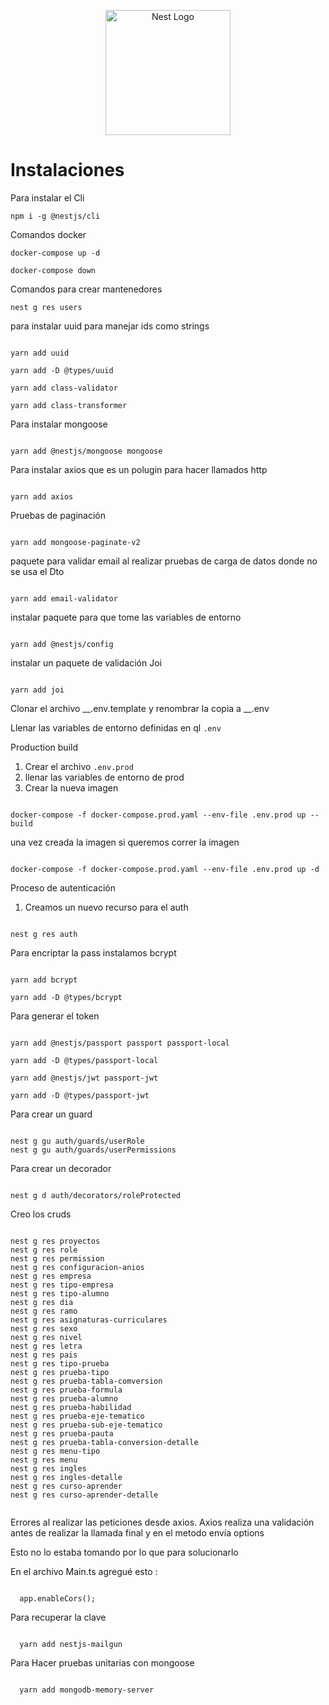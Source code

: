 <p align="center">
  <a href="http://nestjs.com/" target="blank"><img src="https://nestjs.com/img/logo-small.svg" width="200" alt="Nest Logo" /></a>
</p>

# Instalaciones

Para instalar el Cli

```
npm i -g @nestjs/cli
```

Comandos docker
```
docker-compose up -d

docker-compose down
```

Comandos para crear mantenedores

```
nest g res users
```


para instalar uuid para manejar ids como strings

```

yarn add uuid

yarn add -D @types/uuid

yarn add class-validator

yarn add class-transformer

```

Para instalar mongoose
```

yarn add @nestjs/mongoose mongoose

```

Para instalar axios que es un polugin para hacer llamados http

```

yarn add axios

```

Pruebas de paginación

```

yarn add mongoose-paginate-v2

```


paquete para validar email al realizar pruebas de carga de datos donde no se usa el Dto

```

yarn add email-validator

```

instalar paquete para que tome las variables de entorno

```

yarn add @nestjs/config

```


instalar un paquete de validación Joi

```

yarn add joi

```

Clonar el archivo __.env.template y renombrar la copia a __.env

Llenar las variables de entorno definidas en ql ```.env```


Production build
1. Crear el archivo ```.env.prod```
2. llenar las variables de entorno de prod
3. Crear la nueva imagen

```

docker-compose -f docker-compose.prod.yaml --env-file .env.prod up --build

```

una vez creada la imagen si queremos correr la imagen 

```

docker-compose -f docker-compose.prod.yaml --env-file .env.prod up -d

```


Proceso de autenticación

1. Creamos un nuevo recurso para el auth

```

nest g res auth

```

Para encriptar la pass instalamos bcrypt
```

yarn add bcrypt

yarn add -D @types/bcrypt

```

Para generar el token 

```

yarn add @nestjs/passport passport passport-local

yarn add -D @types/passport-local

yarn add @nestjs/jwt passport-jwt

yarn add -D @types/passport-jwt

```

Para crear un guard
```

nest g gu auth/guards/userRole
nest g gu auth/guards/userPermissions

```

Para crear un decorador
```

nest g d auth/decorators/roleProtected

```

Creo los cruds
```

nest g res proyectos
nest g res role
nest g res permission
nest g res configuracion-anios
nest g res empresa
nest g res tipo-empresa
nest g res tipo-alumno 
nest g res dia   
nest g res ramo 
nest g res asignaturas-curriculares
nest g res sexo
nest g res nivel
nest g res letra
nest g res pais 
nest g res tipo-prueba
nest g res prueba-tipo
nest g res prueba-tabla-comversion
nest g res prueba-formula
nest g res prueba-alumno
nest g res prueba-habilidad
nest g res prueba-eje-tematico
nest g res prueba-sub-eje-tematico
nest g res prueba-pauta
nest g res prueba-tabla-conversion-detalle
nest g res menu-tipo
nest g res menu
nest g res ingles
nest g res ingles-detalle
nest g res curso-aprender
nest g res curso-aprender-detalle


```


Errores al realizar las peticiones desde axios. Axios realiza una validación antes de realizar la llamada final y en el metodo envía options

Esto no lo estaba tomando por lo que para solucionarlo

En el archivo Main.ts agregué esto : 

```

  app.enableCors();

```

Para recuperar la clave

```

  yarn add nestjs-mailgun

```



Para Hacer pruebas unitarias con mongoose

```

  yarn add mongodb-memory-server

```


